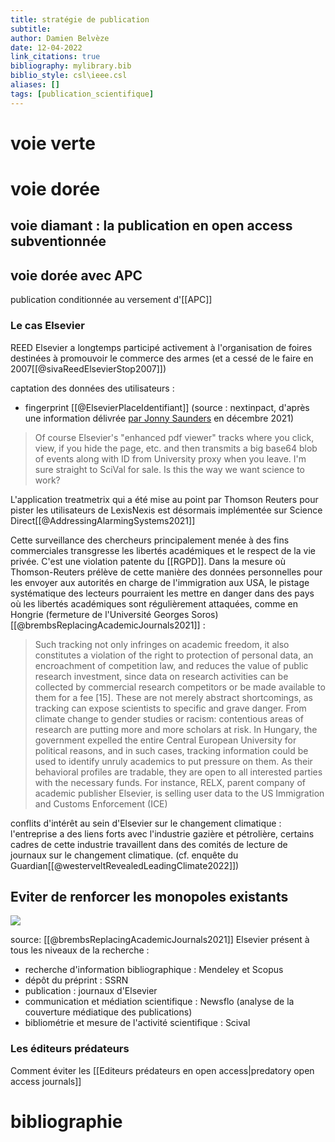 ```yaml
---
title: stratégie de publication
subtitle:
author: Damien Belvèze
date: 12-04-2022
link_citations: true
bibliography: mylibrary.bib
biblio_style: csl\ieee.csl
aliases: []
tags: [publication_scientifique]
---
```


# voie verte

# voie dorée

## voie diamant : la publication en open access subventionnée



## voie dorée avec APC

publication conditionnée au versement d'[[APC]]

### Le cas Elsevier

REED Elsevier a longtemps participé activement à l'organisation de foires destinées à promouvoir le commerce des armes (et a cessé de le faire en 2007[[@sivaReedElsevierStop2007]])

captation des données des utilisateurs : 
- fingerprint [[@ElsevierPlaceIdentifiant]] (source : nextinpact, d'après une information délivrée [par Jonny Saunders](https://twitter.com/json_dirs/status/1466951017459716096) en décembre 2021)

>Of course Elsevier's "enhanced pdf viewer" tracks where you click, view, if you hide the page, etc. and then transmits a big base64 blob of events along with ID from University proxy when you leave. I'm sure straight to SciVal for sale. Is this the way we want science to work? 

L'application treatmetrix qui a été mise au point par Thomson Reuters pour pister les utilisateurs de LexisNexis est désormais implémentée sur Science Direct[[@AddressingAlarmingSystems2021]]

Cette surveillance des chercheurs principalement menée à des fins commerciales transgresse les libertés académiques et le respect de la vie privée. C'est une violation patente du [[RGPD]]. 
Dans la mesure où Thomson-Reuters prélève de cette manière des données personnelles pour les envoyer aux autorités en charge de l'immigration aux USA, le pistage systématique des lecteurs pourraient les mettre en danger dans des pays où les libertés académiques sont régulièrement attaquées, comme en Hongrie (fermeture de l'Université Georges Soros)[[@brembsReplacingAcademicJournals2021]] : 

>Such tracking not only infringes on academic freedom, it also constitutes a violation of the right to protection of personal data, an encroachment of competition law, and reduces the value of public research investment, since data on research activities can be collected by commercial research competitors or be made available to them for a fee [15]. These are not merely abstract shortcomings, as tracking can expose scientists to specific and grave danger. From climate change to gender studies or racism: contentious areas of research are putting more and more scholars at risk. In Hungary, the government expelled the entire Central European University for political reasons, and in such cases, tracking information could be used to identify unruly academics to put pressure on them. As their behavioral profiles are tradable, they are open to all interested parties with the necessary funds. For instance, RELX, parent company of academic publisher Elsevier, is selling user data to  the US Immigration and Customs Enforcement (ICE)

conflits d'intérêt au sein d'Elsevier sur le changement climatique : l'entreprise a des liens forts avec l'industrie gazière et pétrolière, certains cadres de cette industrie travaillent dans des comités de lecture de journaux sur le changement climatique.
(cf. enquête du Guardian[[@westerveltRevealedLeadingClimate2022]])

## Eviter de renforcer les monopoles existants

![](scientific_workflow.PNG)

source: [[@brembsReplacingAcademicJournals2021]]
Elsevier présent à tous les niveaux de la recherche : 

- recherche d'information bibliographique : Mendeley et Scopus
- dépôt du préprint : SSRN
- publication : journaux d'Elsevier
- communication et médiation scientifique : Newsflo (analyse de la couverture médiatique des publications)
- bibliométrie et mesure de l'activité scientifique : Scival


### Les éditeurs prédateurs

Comment éviter les [[Editeurs prédateurs en open access|predatory open access journals]]







# bibliographie

